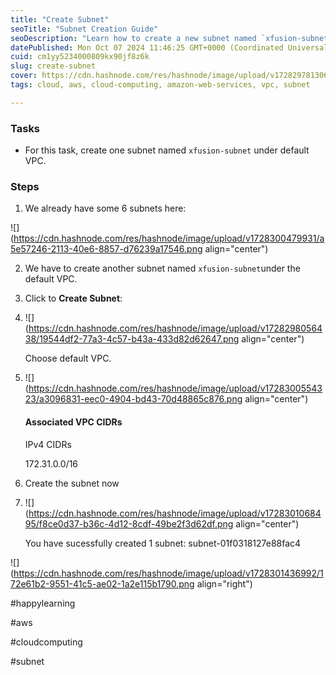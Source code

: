 ```yaml
---
title: "Create Subnet"
seoTitle: "Subnet Creation Guide"
seoDescription: "Learn how to create a new subnet named `xfusion-subnet` under the default VPC in cloud computing"
datePublished: Mon Oct 07 2024 11:46:25 GMT+0000 (Coordinated Universal Time)
cuid: cm1yy5234000809kx90jf8z6k
slug: create-subnet
cover: https://cdn.hashnode.com/res/hashnode/image/upload/v1728297813062/cad34982-8682-4dea-b633-b75d270b64ca.png
tags: cloud, aws, cloud-computing, amazon-web-services, vpc, subnet

---
```


### Tasks

* For this task, create one subnet named `xfusion-subnet` under default VPC.
    

### Steps

1. We already have some 6 subnets here:
    

![](https://cdn.hashnode.com/res/hashnode/image/upload/v1728300479931/a5e57246-2113-40e6-8857-d76239a17546.png align="center")

2. We have to create another subnet named `xfusion-subnet`under the default VPC.
    
3. Click to **Create Subnet**:
    
4. ![](https://cdn.hashnode.com/res/hashnode/image/upload/v1728298056438/19544df2-77a3-4c57-b43a-433d82d62647.png align="center")
    
    Choose default VPC.
    
5. ![](https://cdn.hashnode.com/res/hashnode/image/upload/v1728300554323/a3096831-eec0-4904-bd43-70d48865c876.png align="center")
    
    #### Associated VPC CIDRs
    
    IPv4 CIDRs
    
    172.31.0.0/16
    
6. Create the subnet now
    
7. ![](https://cdn.hashnode.com/res/hashnode/image/upload/v1728301068495/f8ce0d37-b36c-4d12-8cdf-49be2f3d62df.png align="center")
    
    You have sucessfully created 1 subnet: subnet-01f0318127e88fac4
    

![](https://cdn.hashnode.com/res/hashnode/image/upload/v1728301436992/172e61b2-9551-41c5-ae02-1a2e115b1790.png align="right")

#happylearning

#aws

#cloudcomputing

#subnet